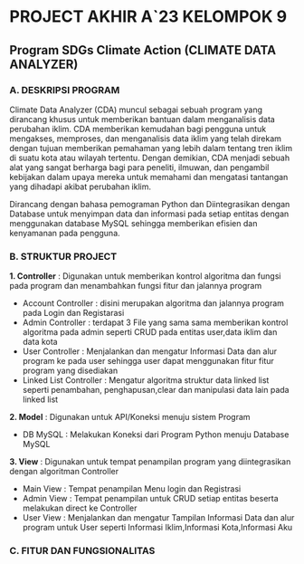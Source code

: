 # PROJECT AKHIR A`23 KELOMPOK 9
## Program SDGs Climate Action (CLIMATE DATA ANALYZER)

### A. DESKRIPSI PROGRAM
Climate Data Analyzer (CDA) muncul sebagai sebuah program yang dirancang khusus untuk memberikan bantuan dalam menganalisis data perubahan iklim. CDA memberikan kemudahan bagi pengguna untuk mengakses, memproses, dan menganalisis data iklim yang telah direkam dengan tujuan memberikan pemahaman yang lebih dalam tentang tren iklim di suatu kota atau wilayah tertentu. Dengan demikian, CDA menjadi sebuah alat yang sangat berharga bagi para peneliti, ilmuwan, dan pengambil kebijakan dalam upaya mereka untuk memahami dan mengatasi tantangan yang dihadapi akibat perubahan iklim.

Dirancang dengan bahasa pemograman Python dan Diintegrasikan dengan Database untuk menyimpan data dan informasi pada setiap entitas dengan menggunakan database MySQL sehingga memberikan efisien dan kenyamanan pada pengguna.

### B. STRUKTUR PROJECT
**1. Controller** : Digunakan untuk memberikan kontrol algoritma dan fungsi pada program dan menambahkan fungsi fitur dan jalannya program
- Account Controller : disini merupakan algoritma dan jalannya program pada Login dan Registarasi
- Admin Controller : terdapat 3 File yang sama sama memberikan kontrol algoritma pada admin seperti CRUD pada entitas user,data iklim dan data kota
- User Controller : Menjalankan dan mengatur Informasi Data dan alur program ke pada user sehingga user dapat menggunakan fitur fitur program yang disediakan
- Linked List Controller : Mengatur algoritma struktur data linked list seperti penambahan, penghapusan,clear dan manipulasi data lain pada linked list

**2. Model** : Digunakan untuk API/Koneksi menuju sistem Program
- DB MySQL : Melakukan Koneksi dari Program Python menuju Database MySQL

**3. View** : Digunakan untuk tempat penampilan program yang diintegrasikan dengan algoritman Controller
- Main View : Tempat penampilan Menu login dan Registrasi
- Admin View : Tempat penampilan untuk CRUD setiap entitas beserta melakukan direct ke Controller
- User View : Menjalankan dan mengatur Tampilan Informasi Data dan alur program untuk User seperti Informasi Iklim,Informasi Kota,Informasi Aku

### C. FITUR DAN FUNGSIONALITAS
